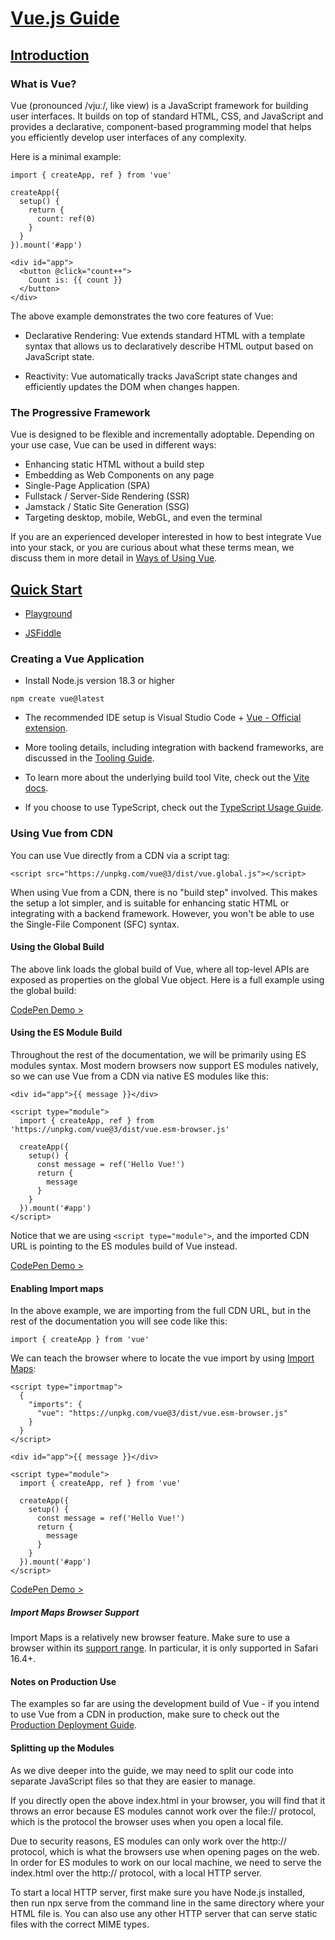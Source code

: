 # [Vue.js Guide](https://vuejs.org/guide/introduction.html)

## [Introduction](https://vuejs.org/guide/introduction.html)

### What is Vue?

Vue (pronounced /vjuː/, like view) is a JavaScript framework for building user interfaces. It builds on top of standard HTML, CSS, and JavaScript and provides a declarative, component-based programming model that helps you efficiently develop user interfaces of any complexity.

Here is a minimal example:

```
import { createApp, ref } from 'vue'

createApp({
  setup() {
    return {
      count: ref(0)
    }
  }
}).mount('#app')
```

```
<div id="app">
  <button @click="count++">
    Count is: {{ count }}
  </button>
</div>
```

The above example demonstrates the two core features of Vue:

-   Declarative Rendering: Vue extends standard HTML with a template syntax that allows us to declaratively describe HTML output based on JavaScript state.

-   Reactivity: Vue automatically tracks JavaScript state changes and efficiently updates the DOM when changes happen.

### The Progressive Framework

Vue is designed to be flexible and incrementally adoptable. Depending on your use case, Vue can be used in different ways:

-   Enhancing static HTML without a build step
-   Embedding as Web Components on any page
-   Single-Page Application (SPA)
-   Fullstack / Server-Side Rendering (SSR)
-   Jamstack / Static Site Generation (SSG)
-   Targeting desktop, mobile, WebGL, and even the terminal

If you are an experienced developer interested in how to best integrate Vue into your stack, or you are curious about what these terms mean, we discuss them in more detail in [Ways of Using Vue](https://vuejs.org/guide/extras/ways-of-using-vue.html).

## [Quick Start](https://vuejs.org/guide/quick-start.html)

-   [Playground](https://play.vuejs.org/)

*   [JSFiddle](https://jsfiddle.net/yyx990803/2ke1ab0z/)

### Creating a Vue Application

-   Install Node.js version 18.3 or higher

```
npm create vue@latest
```

-   The recommended IDE setup is Visual Studio Code + [Vue - Official extension](https://marketplace.visualstudio.com/items?itemName=Vue.volar).

-   More tooling details, including integration with backend frameworks, are discussed in the [Tooling Guide](https://vuejs.org/guide/scaling-up/tooling.html).
-   To learn more about the underlying build tool Vite, check out the [Vite docs](https://vite.dev/).
-   If you choose to use TypeScript, check out the [TypeScript Usage Guide](https://vuejs.org/guide/typescript/overview.html).

### Using Vue from CDN​

You can use Vue directly from a CDN via a script tag:

```
<script src="https://unpkg.com/vue@3/dist/vue.global.js"></script>
```

When using Vue from a CDN, there is no "build step" involved. This makes the setup a lot simpler, and is suitable for enhancing static HTML or integrating with a backend framework. However, you won't be able to use the Single-File Component (SFC) syntax.

#### Using the Global Build

The above link loads the global build of Vue, where all top-level APIs are exposed as properties on the global Vue object. Here is a full example using the global build:

[CodePen Demo >](https://codepen.io/vuejs-examples/pen/eYQpQEG)

#### Using the ES Module Build

Throughout the rest of the documentation, we will be primarily using ES modules syntax. Most modern browsers now support ES modules natively, so we can use Vue from a CDN via native ES modules like this:

```
<div id="app">{{ message }}</div>

<script type="module">
  import { createApp, ref } from 'https://unpkg.com/vue@3/dist/vue.esm-browser.js'

  createApp({
    setup() {
      const message = ref('Hello Vue!')
      return {
        message
      }
    }
  }).mount('#app')
</script>
```

Notice that we are using `<script type="module">`, and the imported CDN URL is pointing to the ES modules build of Vue instead.

[CodePen Demo >](https://codepen.io/vuejs-examples/pen/MWzazEv)

#### Enabling Import maps​

In the above example, we are importing from the full CDN URL, but in the rest of the documentation you will see code like this:

```
import { createApp } from 'vue'
```

We can teach the browser where to locate the vue import by using [Import Maps](https://caniuse.com/import-maps):

```
<script type="importmap">
  {
    "imports": {
      "vue": "https://unpkg.com/vue@3/dist/vue.esm-browser.js"
    }
  }
</script>

<div id="app">{{ message }}</div>

<script type="module">
  import { createApp, ref } from 'vue'

  createApp({
    setup() {
      const message = ref('Hello Vue!')
      return {
        message
      }
    }
  }).mount('#app')
</script>
```

[CodePen Demo >](https://codepen.io/vuejs-examples/pen/YzRyRYM)

##### Import Maps Browser Support

Import Maps is a relatively new browser feature. Make sure to use a browser within its [support range](https://caniuse.com/import-maps). In particular, it is only supported in Safari 16.4+.

#### Notes on Production Use

The examples so far are using the development build of Vue - if you intend to use Vue from a CDN in production, make sure to check out the [Production Deployment Guide](https://vuejs.org/guide/best-practices/production-deployment.html#without-build-tools).

#### Splitting up the Modules

As we dive deeper into the guide, we may need to split our code into separate JavaScript files so that they are easier to manage.

If you directly open the above index.html in your browser, you will find that it throws an error because ES modules cannot work over the file:// protocol, which is the protocol the browser uses when you open a local file.

Due to security reasons, ES modules can only work over the http:// protocol, which is what the browsers use when opening pages on the web. In order for ES modules to work on our local machine, we need to serve the index.html over the http:// protocol, with a local HTTP server.

To start a local HTTP server, first make sure you have Node.js installed, then run npx serve from the command line in the same directory where your HTML file is. You can also use any other HTTP server that can serve static files with the correct MIME types.
